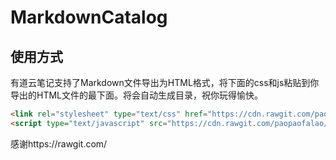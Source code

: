 # MarkdownCatalog
## 使用方式
有道云笔记支持了Markdown文件导出为HTML格式，将下面的css和js粘贴到你导出的HTML文件的最下面。将会自动生成目录，祝你玩得愉快。

```html
<link rel="stylesheet" type="text/css" href="https://cdn.rawgit.com/paopaofalao/MarkdownCatalog/56d64ad4/category.css" />
<script type="text/javascript" src="https://cdn.rawgit.com/paopaofalao/MarkdownCatalog/56d64ad4/category.js"></script>
```

感谢https://rawgit.com/
